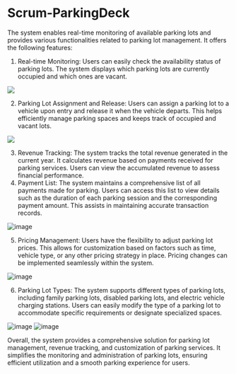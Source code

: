 # Scrum-ParkingDeck

The system enables real-time monitoring of available parking lots and provides various functionalities related to parking lot management. It offers the following features:

1. Real-time Monitoring: Users can easily check the availability status of parking lots. The system displays which parking lots are currently occupied and which ones are vacant.

<img align="center" src="https://github.com/YacoubAyo/Parking-Deck/assets/125179129/9009647f-3e11-4721-9e15-0b136ea4d9e0">

2. Parking Lot Assignment and Release: Users can assign a parking lot to a vehicle upon entry and release it when the vehicle departs. This helps efficiently manage parking spaces and keeps track of occupied and vacant lots.

<img align="center" src="https://github.com/YacoubAyo/Parking-Deck/assets/125179129/428bbb1d-e103-43c0-849d-62eab4fa4c2d">

3. Revenue Tracking: The system tracks the total revenue generated in the current year. It calculates revenue based on payments received for parking services. Users can view the accumulated revenue to assess financial performance.
4. Payment List: The system maintains a comprehensive list of all payments made for parking. Users can access this list to view details such as the duration of each parking session and the corresponding payment amount. This assists in maintaining accurate transaction records.

![image](https://github.com/YacoubAyo/Parking-Deck/assets/125179129/2247dace-2f1a-4d98-b3b2-40758dc7b550)

5. Pricing Management: Users have the flexibility to adjust parking lot prices. This allows for customization based on factors such as time, vehicle type, or any other pricing strategy in place. Pricing changes can be implemented seamlessly within the system.

![image](https://github.com/YacoubAyo/Parking-Deck/assets/125179129/ff286e20-6345-4f0a-a084-613963efcce5)

6. Parking Lot Types: The system supports different types of parking lots, including family parking lots, disabled parking lots, and electric vehicle charging stations. Users can easily modify the type of a parking lot to accommodate specific requirements or designate specialized spaces.

![image](https://github.com/YacoubAyo/Parking-Deck/assets/125179129/2194013f-dd5a-437b-a515-0ffb8437b0a7)
![image](https://github.com/YacoubAyo/Parking-Deck/assets/125179129/9f87baad-70f7-4e80-813f-2e6e9ed5ce20)

Overall, the system provides a comprehensive solution for parking lot management, revenue tracking, and customization of parking services. It simplifies the monitoring and administration of parking lots, ensuring efficient utilization and a smooth parking experience for users.
